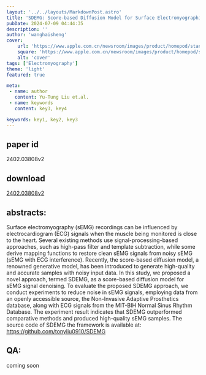 ```yaml
---
layout: '../../layouts/MarkdownPost.astro'
title: 'SDEMG: Score-based Diffusion Model for Surface Electromyographic Signal Denoising'
pubDate: 2024-07-09 04:44:35
description: ''
author: 'wanghaisheng'
cover:
    url: 'https://www.apple.com.cn/newsroom/images/product/homepod/standard/Apple-HomePod-hero-230118_big.jpg.large_2x.jpg'
    square: 'https://www.apple.com.cn/newsroom/images/product/homepod/standard/Apple-HomePod-hero-230118_big.jpg.large_2x.jpg'
    alt: 'cover'
tags: ['Electromyography'] 
theme: 'light'
featured: true

meta:
 - name: author
   content: Yu-Tung Liu et.al.
 - name: keywords
   content: key3, key4

keywords: key1, key2, key3
---
```


## paper id
2402.03808v2
## download
[2402.03808v2](http://arxiv.org/abs/2402.03808v2)
## abstracts:
Surface electromyography (sEMG) recordings can be influenced by electrocardiogram (ECG) signals when the muscle being monitored is close to the heart. Several existing methods use signal-processing-based approaches, such as high-pass filter and template subtraction, while some derive mapping functions to restore clean sEMG signals from noisy sEMG (sEMG with ECG interference). Recently, the score-based diffusion model, a renowned generative model, has been introduced to generate high-quality and accurate samples with noisy input data. In this study, we proposed a novel approach, termed SDEMG, as a score-based diffusion model for sEMG signal denoising. To evaluate the proposed SDEMG approach, we conduct experiments to reduce noise in sEMG signals, employing data from an openly accessible source, the Non-Invasive Adaptive Prosthetics database, along with ECG signals from the MIT-BIH Normal Sinus Rhythm Database. The experiment result indicates that SDEMG outperformed comparative methods and produced high-quality sEMG samples. The source code of SDEMG the framework is available at: https://github.com/tonyliu0910/SDEMG
## QA:
coming soon
